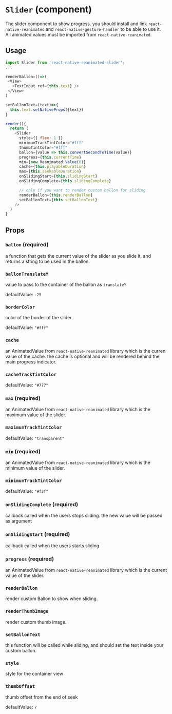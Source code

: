 `Slider` (component)
====================

The slider component to show progress. you should install and link `react-native-reanimated`
and `react-native-gesture-handler` to be able to use it. All animated values must be imported from
`react-native-reanimated`.

## Usage

```js
import Slider from 'react-native-reanimated-slider';
...

renderBallon=()=>(
 <View>
   <TextInput ref={this.text} />
 </View>
)

setBallonText=(text)=>{
  this.text.setNativeProps({text})
}

render(){
  return (
    <Slider
      style={{ flex: 1 }}
      minimumTrackTintColor="#fff"
      thumbTintColor="#fff"
      ballon={value => this.convertSecondToTime(value)}
      progress={this.currentTime}
      min={new Reanimated.Value(0)}
      cache={this.playableDuration}
      max={this.seekableDuration}
      onSlidingStart={this.slidingStart}
      onSlidingComplete={this.slidingComplete}

      // only if you want to render custom ballon for sliding
      renderBallon={this.renderBallon}
      setBallonText={this.setBallonText}
    />
  )
}
```

Props
-----

### `ballon` (required)

a function that gets the current value of the slider as you slide it,
and returns a string to be used in the ballon



### `ballonTranslateY`

value to pass to the container of the ballon as `translateY`

defaultValue: `-25`


### `borderColor`

color of the border of the slider

defaultValue: `"#fff"`


### `cache`

an AnimatedValue from `react-native-reanimated` library which is the
curren value of the cache. the cache is optional and will be rendered behind
the main progress indicator.



### `cacheTrackTintColor`

defaultValue: `"#777"`


### `max` (required)

an AnimatedValue from `react-native-reanimated` library which is the
maximum value of the slider.



### `maximumTrackTintColor`

defaultValue: `"transparent"`


### `min` (required)

an AnimatedValue from `react-native-reanimated` library which is the
minimum value of the slider.



### `minimumTrackTintColor`

defaultValue: `"#f3f"`


### `onSlidingComplete` (required)

callback called when the users stops sliding. the new value will be passed as
argument



### `onSlidingStart` (required)

callback called when the users starts sliding



### `progress` (required)

an AnimatedValue from `react-native-reanimated` library which is the
current value of the slider.



### `renderBallon`

render custom Ballon to show when sliding.



### `renderThumbImage`

render custom thumb image.



### `setBallonText`

this function will be called while sliding, and should set the text inside your custom
ballon.



### `style`

style for the container view



### `thumbOffset`

thumb offset from the end of seek

defaultValue: `7`

